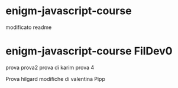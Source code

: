 
# enigm-javascript-course
modificato readme
# enigm-javascript-course FilDev0

prova
prova2
prova di karim
prova 4

Prova hilgard
modifiche di valentina 
Pipp


